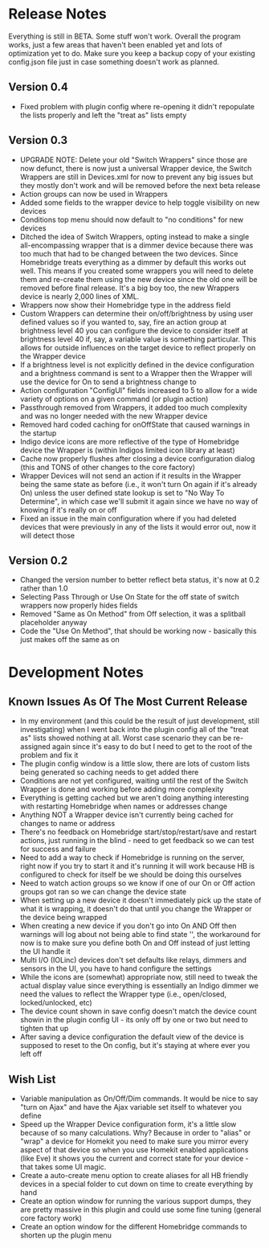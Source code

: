 Release Notes
==========

Everything is still in BETA.  Some stuff won't work.  Overall the program works, just a few areas that haven't been enabled yet and lots of optimization yet to do.  Make sure you keep a backup copy of your existing config.json file just in case something doesn't work as planned.

Version 0.4
---------------

* Fixed problem with plugin config where re-opening it didn't repopulate the lists properly and left the "treat as" lists empty

Version 0.3
---------------

* UPGRADE NOTE: Delete your old "Switch Wrappers" since those are now defunct, there is now just a universal Wrapper device, the Switch Wrappers are still in Devices.xml for now to prevent any big issues but they mostly don't work and will be removed before the next beta release
* Action groups can now be used in Wrappers
* Added some fields to the wrapper device to help toggle visibility on new devices
* Conditions top menu should now default to "no conditions" for new devices
* Ditched the idea of Switch Wrappers, opting instead to make a single all-encompassing wrapper that is a dimmer device because there was too much that had to be changed between the two devices.  Since Homebridge treats everything as a dimmer by default this works out well.  This means if you created some wrappers you will need to delete them and re-create them using the new device since the old one will be removed before final release.  It's a big boy too, the new Wrappers device is nearly 2,000 lines of XML.
* Wrappers now show their Homebridge type in the address field
* Custom Wrappers can determine their on/off/brightness by using user defined values so if you wanted to, say, fire an action group at brightness level 40 you can configure the device to consider itself at brightness level 40 if, say, a variable value is something particular.  This allows for outside influences on the target device to reflect properly on the Wrapper device
* If a brightness level is not explicitly defined in the device configuration and a brightness command is sent to a Wrapper then the Wrapper will use the device for On to send a brightness change to
* Action configuration "ConfigUI" fields increased to 5 to allow for a wide variety of options on a given command (or plugin action)
* Passthrough removed from Wrappers, it added too much complexity and was no longer needed with the new Wrapper device
* Removed hard coded caching for onOffState that caused warnings in the startup
* Indigo device icons are more reflective of the type of Homebridge device the Wrapper is (within Indigos limited icon library at least)
* Cache now properly flushes after closing a device configuration dialog (this and TONS of other changes to the core factory)
* Wrapper Devices will not send an action if it results in the Wrapper being the same state as before (i.e., it won't turn On again if it's already On) unless the user defined state lookup is set to "No Way To Determine", in which case we'll submit it again since we have no way of knowing if it's really on or off
* Fixed an issue in the main configuration where if you had deleted devices that were previously in any of the lists it would error out, now it will detect those


Version 0.2
---------------

* Changed the version number to better reflect beta status, it's now at 0.2 rather than 1.0
* Selecting Pass Through or Use On State for the off state of switch wrappers now properly hides fields
* Removed "Same as On Method" from Off selection, it was a splitball placeholder anyway
* Code the "Use On Method", that should be working now - basically this just makes off the same as on


Development Notes
==========


Known Issues As Of The Most Current Release
---------------

* In my environment (and this could be the result of just development, still investigating) when I went back into the plugin config all of the "treat as" lists showed nothing at all.  Worst case scenario they can be re-assigned again since it's easy to do but I need to get to the root of the problem and fix it
* The plugin config window is a little slow, there are lots of custom lists being generated so caching needs to get added there
* Conditions are not yet configured, waiting until the rest of the Switch Wrapper is done and working before adding more complexity
* Everything is getting cached but we aren't doing anything interesting with restarting Homebridge when names or addresses change
* Anything NOT a Wrapper device isn't currently being cached for changes to name or address
* There's no feedback on Homebridge start/stop/restart/save and restart actions, just running in the blind - need to get feedback so we can test for success and failure
* Need to add a way to check if Homebridge is running on the server, right now if you try to start it and it's running it will work because HB is configured to check for itself be we should be doing this ourselves
* Need to watch action groups so we know if one of our On or Off action groups got ran so we can change the device state
* When setting up a new device it doesn't immediately pick up the state of what it is wrapping, it doesn't do that until you change the Wrapper or the device being wrapped
* When creating a new device if you don't go into On AND Off then warnings will log about not being able to find state '', the workaround for now is to make sure you define both On and Off instead of just letting the UI handle it
* Multi I/O (IOLinc) devices don't set defaults like relays, dimmers and sensors in the UI, you have to hand configure the settings
* While the icons are (somewhat) appropriate now, still need to tweak the actual display value since everything is essentially an Indigo dimmer we need the values to reflect the Wrapper type (i.e., open/closed, locked/unlocked, etc)
* The device count shown in save config doesn't match the device count showin in the plugin config UI - its only off by one or two but need to tighten that up
* After saving a device configuration the default view of the device is supposed to reset to the On config, but it's staying at where ever you left off

Wish List
---------------

* Variable manipulation as On/Off/Dim commands.  It would be nice to say "turn on Ajax" and have the Ajax variable set itself to whatever you define
* Speed up the Wrapper Device configuration form, it's a little slow because of so many calculations.  Why?  Because in order to "alias" or "wrap" a device for Homekit you need to make sure you mirror every aspect of that device so when you use Homekit enabled applications (like Eve) it shows you the current and correct state for your device - that takes some UI magic.
* Create a auto-create menu option to create aliases for all HB friendly devices in a special folder to cut down on time to create everything by hand
* Create an option window for running the various support dumps, they are pretty massive in this plugin and could use some fine tuning (general core factory work)
* Create an option window for the different Homebridge commands to shorten up the plugin menu

